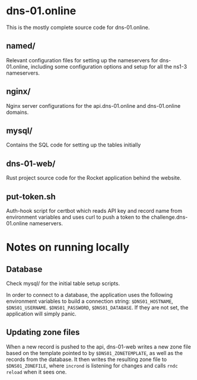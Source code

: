 # dns-01.online

This is the mostly complete source code for dns-01.online.

## named/
Relevant configuration files for setting up the nameservers for dns-01.online, including some configuration options and setup for all the ns1-3 nameservers.

## nginx/
Nginx server configurations for the api.dns-01.online and dns-01.online domains.

## mysql/
Contains the SQL code for setting up the tables initially

## dns-01-web/
Rust project source code for the Rocket application behind the website.

## put-token.sh
Auth-hook script for certbot which reads API key and record name from environment variables and uses curl to push a token to the challenge.dns-01.online nameservers.


# Notes on running locally

## Database
Check mysql/ for the initial table setup scripts.

In order to connect to a database, the application uses the following environment variables to build a connection string: `$DNS01_HOSTNAME`, `$DNS01_USERNAME`. `$DNS01_PASSWORD`, `$DNS01_DATABASE`. If they are not set, the application will simply panic.

## Updating zone files
When a new record is pushed to the api, dns-01-web writes a new zone file based on the template pointed to by `$DNS01_ZONETEMPLATE`, as well as the records from the database. It then writes the resulting zone file to `$DNS01_ZONEFILE`, where `incrond` is listening for changes and calls `rndc reload` when it sees one.
